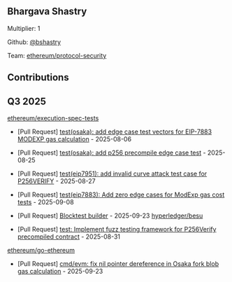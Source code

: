 
## Bhargava Shastry
Multiplier: 1

Github: [@bshastry](https://github.com/bshastry)

Team: [ethereum/protocol-security](https://github.com/ethereum/protocol-security/)

## Contributions

## Q3 2025

[ethereum/execution-spec-tests](https://github.com/ethereum/execution-spec-tests)
* [Pull Request] [test(osaka): add edge case test vectors for EIP-7883 MODEXP gas calculation](https://github.com/ethereum/execution-spec-tests/pull/1993) - 2025-08-06
* [Pull Request] [test(osaka): add p256 precompile edge case test](https://github.com/ethereum/execution-spec-tests/pull/2079) - 2025-08-25
* [Pull Request] [test(eip7951): add invalid curve attack test case for P256VERIFY](https://github.com/ethereum/execution-spec-tests/pull/2082) - 2025-08-27

* [Pull Request] [test(eip7883): Add zero edge cases for ModExp gas cost tests](https://github.com/ethereum/execution-spec-tests/pull/2108) - 2025-09-08
* [Pull Request] [Blocktest builder](https://github.com/ethereum/execution-spec-tests/pull/2190) - 2025-09-23
[hyperledger/besu](https://github.com/hyperledger/besu)
* [Pull Request] [test: Implement fuzz testing framework for P256Verify precompiled contract](https://github.com/hyperledger/besu/pull/9140) - 2025-08-31

[ethereum/go-ethereum](https://github.com/ethereum/go-ethereum)
* [Pull Request] [cmd/evm: fix nil pointer dereference in Osaka fork blob gas calculation](https://github.com/ethereum/go-ethereum/pull/32714) - 2025-09-23
